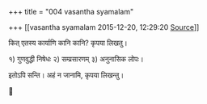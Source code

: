 +++
title = "004 vasantha syamalam"

+++
[[vasantha syamalam	2015-12-20, 12:29:20 [Source](https://groups.google.com/g/samskrita/c/jJ5lXYsa6Bg)]]



कित् एतस्य कार्याणि कानि कानि? कृपया लिखतु।

१) गुणवुद्धी निषेधः २) सम्प्रसारणम् ३) अनुनासिक लोपः।

इतोऽपि सन्ति। अहं न जानामि, कृपया लिखन्तु।



